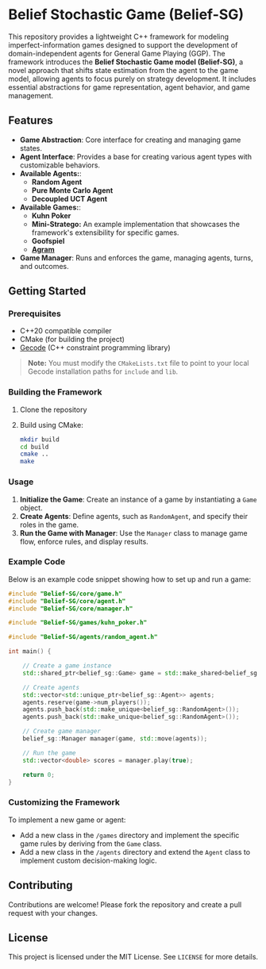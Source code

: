 # Belief Stochastic Game (Belief-SG)

This repository provides a lightweight C++ framework for modeling imperfect-information games designed to support the development of domain-independent agents for General Game Playing (GGP). The framework introduces the **Belief Stochastic Game model (Belief-SG)**, a novel approach that shifts state estimation from the agent to the game model, allowing agents to focus purely on strategy development. It includes essential abstractions for game representation, agent behavior, and game management.

## Features

- **Game Abstraction**: Core interface for creating and managing game states.
- **Agent Interface**: Provides a base for creating various agent types with customizable behaviors.
- **Available Agents:**:
    - **Random Agent**
    - **Pure Monte Carlo Agent**
    - **Decoupled UCT Agent**
- **Available Games:**:
    - **Kuhn Poker**
    - **Mini-Stratego:** An example implementation that showcases the framework's extensibility for specific games.
    - **Goofspiel**
    - [**Agram**](https://www.pagat.com/last/agram.html)
- **Game Manager**: Runs and enforces the game, managing agents, turns, and outcomes.

## Getting Started

### Prerequisites

- C++20 compatible compiler
- CMake (for building the project)
- [Gecode](https://github.com/Gecode/gecode?tab=readme-ov-file) (C++ constraint programming library)

> **Note:** You must modify the `CMakeLists.txt` file to point to your local Gecode installation paths for `include` and `lib`.

### Building the Framework

1. Clone the repository

2. Build using CMake:

   ```bash
   mkdir build
   cd build
   cmake ..
   make
   ```

### Usage

1. **Initialize the Game**: Create an instance of a game by instantiating a `Game` object.
2. **Create Agents**: Define agents, such as `RandomAgent`, and specify their roles in the game.
3. **Run the Game with Manager**: Use the `Manager` class to manage game flow, enforce rules, and display results.

### Example Code

Below is an example code snippet showing how to set up and run a game:

```cpp
#include "Belief-SG/core/game.h"
#include "Belief-SG/core/agent.h"
#include "Belief-SG/core/manager.h"

#include "Belief-SG/games/kuhn_poker.h"

#include "Belief-SG/agents/random_agent.h"

int main() {

    // Create a game instance
    std::shared_ptr<belief_sg::Game> game = std::make_shared<belief_sg::KuhnPoker>();

    // Create agents
    std::vector<std::unique_ptr<belief_sg::Agent>> agents;
    agents.reserve(game->num_players());
    agents.push_back(std::make_unique<belief_sg::RandomAgent>());
    agents.push_back(std::make_unique<belief_sg::RandomAgent>());

    // Create game manager
    belief_sg::Manager manager(game, std::move(agents));

    // Run the game
    std::vector<double> scores = manager.play(true);

    return 0;
}
```

### Customizing the Framework

To implement a new game or agent:
- Add a new class in the `/games` directory and implement the specific game rules by deriving from the `Game` class.
- Add a new class in the `/agents` directory and extend the `Agent` class to implement custom decision-making logic.

## Contributing

Contributions are welcome! Please fork the repository and create a pull request with your changes.

## License

This project is licensed under the MIT License. See `LICENSE` for more details.
